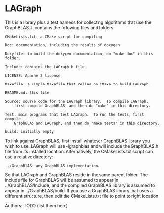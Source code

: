 # LAGraph
This is a library plus a test harness for collecting algorithms that use the
GraphBLAS.  It contains the following files and folders:

    CMakeLists.txt: a CMake script for compiling

    Doc: documentation, including the results of doxygen

    Doxyfile: to build the doxygen documentation, do "make dox" in this folder.

    Include: contains the LAGraph.h file

    LICENSE: Apache 2 license

    Makefile: a simple Makefile that relies on CMake to build LAGraph.

    README.md: this file

    Source: source code for the LAGraph library.  To compile LAGraph,
        first compile GraphBLAS, and then do "make" in this directory.

    Test: main programs that test LAGraph.  To run the tests, first compile
        GraphBLAS and LAGraph, and then do "make tests" in this directory.

    build: initially empty

To link against GraphBLAS, first install whatever GraphBLAS library you wish to
use.  LAGraph will use -lgraphblas and will include the GraphBLAS.h file
from its installed location.  Alternatively, the CMakeLists.txt script can use
a relative directory:

    ../GraphBlAS: any GraphBLAS implementation.

So that LAGraph and GraphBLAS reside in the same parent folder.  The include
file for GraphBLAS will be assumed to appear in ../GraphBLAS/Include, and the
compiled GraphBLAS library is assumed to appear in ../GraphBLAS/build.  If you
use a GraphBLAS library that uses a different structure, then edit the
CMakeLists.txt file to point to right location.

Authors: TODO (list them here)

